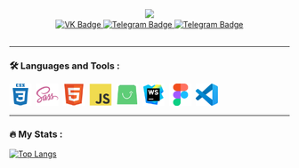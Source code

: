 <div id="header" align="center">
  <img src="https://github.com/prostoG/prostoG/blob/main/banner-904884_1920.jpg" height="250"/>
  
  <div id="badges">
    <a href="https://vk.com/andreikooooo">
      <img src="https://img.shields.io/badge/Vkontakte-blue?style=for-the-badge&logo=vk&logoColor=white" alt="VK Badge"/>
    </a>
    <a href="https://t.me/dvelx">
      <img src="https://img.shields.io/badge/Telegram-blue?style=for-the-badge&logo=telegram&logoColor=white" alt="Telegram Badge"/>
    </a>
    <a href="https://t.me/dvelx">
      <img src="https://img.shields.io/badge/Telegram-blue?style=for-the-badge&logo=website&logoColor=white" alt="Telegram Badge"/>
    </a>
  </div>
  
  <img src="https://komarev.com/ghpvc/?username=dvelx&style=flat-square&color=blue" alt=""/>
</div>

---
### :hammer_and_wrench: Languages and Tools :
<div>
    <img src="https://github.com/devicons/devicon/blob/master/icons/css3/css3-plain-wordmark.svg"  title="CSS3" alt="CSS" width="40" height="40"/>&nbsp;
    <img src="https://github.com/devicons/devicon/blob/master/icons/sass/sass-original.svg"  title="SCSS" alt="SCSS" width="40" height="40"/>&nbsp;
    <img src="https://github.com/devicons/devicon/blob/master/icons/html5/html5-original.svg" title="HTML5" alt="HTML" width="40" height="40"/>&nbsp;
    <img src="https://github.com/devicons/devicon/blob/master/icons/javascript/javascript-original.svg" title="JavaScript" alt="JavaScript" width="40"&nbsp;
    <img src="https://github.com/devicons/devicon/blob/master/icons/vuejs/vuejs-original.svg"  title="VUE" alt="VUE" width="40" height="40"/>&nbsp;
    <img src="https://github.com/devicons/devicon/blob/master/icons/vuestorefront/vuestorefront-original.svg" title="Vue store" alt="Vue store" width="40"                    height="40"/>&nbsp;
    <img src="https://github.com/devicons/devicon/blob/master/icons/webstorm/webstorm-original.svg" title="WebStorm" alt="WebStorm" width="40" height="40"/>&nbsp;
    <img src="https://github.com/devicons/devicon/blob/master/icons/figma/figma-original.svg" title="Figma" alt="Figma" width="40" height="40"/>&nbsp;
    <img src="https://github.com/devicons/devicon/blob/master/icons/vscode/vscode-original.svg" title="VSCode" **alt="VSCode" width="40" height="40"/>
  
  </div>

---

### :fire: My Stats :
<!--[![GitHub Streak](http://github-readme-streak-stats.herokuapp.com?user=prosotG&theme=dark&hide_border=true)](https://git.io/streak-stats)-->
[![Top Langs](https://github-readme-stats.vercel.app/api/top-langs/?username=dvelx&layout=compact&theme=transparent)](https://github.com/anuraghazra/github-readme-stats)


<!--
**prostoG/prostoG** is a ✨ _special_ ✨ repository because its `README.md` (this file) appears on your GitHub profile.

Here are some ideas to get you started:

- 🔭 I’m currently working on ...
- 🌱 I’m currently learning ...
- 👯 I’m looking to collaborate on ...
- 🤔 I’m looking for help with ...
- 💬 Ask me about ...
- 📫 How to reach me: ...
- 😄 Pronouns: ...
- ⚡ Fun fact: ...
-->


<!--
**dvelx/dvelx** is a ✨ _special_ ✨ repository because its `README.md` (this file) appears on your GitHub profile.

Here are some ideas to get you started:

- 🔭 I’m currently working on ...
- 🌱 I’m currently learning ...
- 👯 I’m looking to collaborate on ...
- 🤔 I’m looking for help with ...
- 💬 Ask me about ...
- 📫 How to reach me: ...
- 😄 Pronouns: ...
- ⚡ Fun fact: ...
-->
